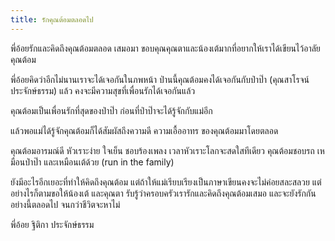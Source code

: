 ```yaml
---
title: รักคุณต้อมตลอดไป
---
```



พี่อ้อยรักและคิดถึงคุณต้อมตลอด เสมอมา ขอบคุณคุณตาและน้องเต้มากที่อยากให้เราได้เขียนไว้อาลัยคุณต้อม

พี่อ้อยคิดว่าอีกไม่นานเราจะได้เจอกันในภพหน้า  ป่านนี้คุณต้อมคงได้เจอกันกับป่าป๊า (คุณสาโรจน์ ประจักษ์ธรรม) แล้ว  คงจะมีความสุขที่เพื่อนรักได้เจอกันแล้ว

คุณต้อมเป็นเพื่อนรักที่สุดของป่าป๊า ก่อนที่ป่าป๊าจะได้รู้จักกับแม่อีก

แล้วพอแม่ได้รู้จักคุณต้อมก็ได้สัมผัสถึงความดี ความเอื้ออาทร ของคุณต้อมมาโดยตลอด

คุณต้อมอารมณ์ดี หัวเราะง่าย ใจเย็น ชอบร้องเพลง เวลาหัวเราะโลกจะสดใสทีเดียว คุณต้อมชอบรถ เหมือนป่าป๊า และเหมือนเต้ด้วย (run in the family)

ยังมีอะไรอีกเยอะที่ทำให้คิดถึงคุณต้อม แต่ถ้าให้แม่เรียบเรียงเป็นภาษาเขียนคงจะไม่ค่อยสละสลวย แต่อย่างไรก็ตามขอให้น้องเต้ และคุณตา รับรู้ว่าครอบครัวเรารักและคิดถึงคุณต้อมเสมอ และจะยังรักกันอย่างนี้ตลอดไป จนกว่าชีวิตจะหาไม่

พี่อ้อย ฐิติกา ประจักษ์ธรรม

